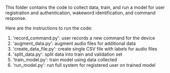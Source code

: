 This folder contains the code to collect data, train, and run a model for user registration and authentication, wakeword identification, and command response. 

Here are the instructions to run the code: 
1. 'record_command.py': user records a new command for the device 
2. 'augment_data.py': augment audio files for additional data 
3. 'create_data_file.py': create single CSV file with labels for audio files 
4. 'split_data.py': split data into train and validation set 
5. 'train_model.py': train model using data collected 
6. 'run_model.py': run full system for registered user on trained model 
